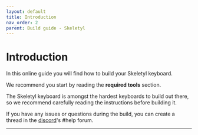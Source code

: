 ```yaml
---
layout: default
title: Introduction
nav_order: 2
parent: Build guide - Skeletyl
---
```


# Introduction

In this online guide you will find how to build your Skeletyl keyboard.

We recommend you start by reading the **required tools** section.

The Skeletyl keyboard is amongst the hardest keyboards to build out there, so we recommend carefully reading the instructions before building it.

If you have any issues or questions during the build, you can create a thread in the [discord][discord]'s #help forum.

----

[Discord]: https://www.bstkbd.com/discord
